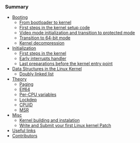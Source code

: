 ### Summary

* [Booting](Booting/README.md)
    * [From bootloader to kernel](Booting/linux-bootstrap-1.md)
    * [First steps in the kernel setup code](Booting/linux-bootstrap-2.md)
    * [Video mode initialization and transition to protected mode](Booting/linux-bootstrap-3.md)
    * [Transition to 64-bit mode](Booting/linux-bootstrap-4.md)
    * [Kernel decompression](Booting/linux-bootstrap-5.md)
* [Initialization](Initialization/README.md)
    * [First steps in the kernel](Initialization/linux-initialization-1.md)
    * [Early interrupts handler](Initialization/linux-initialization-2.md)
    * [Last preparations before the kernel entry point](linux-initialization-3.md)
* [Data Structures in the Linux Kernel](DataStructures/README.md)
    * [Doubly linked list](DataStructures/dlist.md)
* [Theory](Theory/README.md)
    * [Paging](Theory/Paging.md)
    * [Elf64](Theory/ELF.md)
    * [Per-CPU variables](Theory/per-cpu.md)
    * [Lockdep]()
    * [CPUID]()
    * [MSR]()
* [Misc]()
    * [Kernel building and instalation]() 
    * [Write and Submit your first Linux kernel Patch]() 
* [Useful links](LINKS.md)
* [Contributors](contributors.md)
